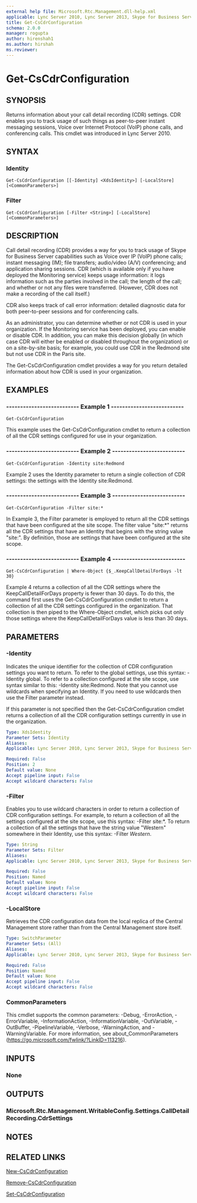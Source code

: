 ```yaml
---
external help file: Microsoft.Rtc.Management.dll-help.xml
applicable: Lync Server 2010, Lync Server 2013, Skype for Business Server 2015, Skype for Business Server 2019
title: Get-CsCdrConfiguration
schema: 2.0.0
manager: rogupta
author: hirenshah1
ms.author: hirshah
ms.reviewer:
---
```


# Get-CsCdrConfiguration

## SYNOPSIS
Returns information about your call detail recording (CDR) settings.
CDR enables you to track usage of such things as peer-to-peer instant messaging sessions, Voice over Internet Protocol (VoIP) phone calls, and conferencing calls.
This cmdlet was introduced in Lync Server 2010.


## SYNTAX

### Identity
```
Get-CsCdrConfiguration [[-Identity] <XdsIdentity>] [-LocalStore] [<CommonParameters>]
```

### Filter
```
Get-CsCdrConfiguration [-Filter <String>] [-LocalStore] [<CommonParameters>]
```

## DESCRIPTION
Call detail recording (CDR) provides a way for you to track usage of Skype for Business Server capabilities such as Voice over IP (VoIP) phone calls; instant messaging (IM); file transfers; audio/video (A/V) conferencing; and application sharing sessions.
CDR (which is available only if you have deployed the Monitoring service) keeps usage information: it logs information such as the parties involved in the call; the length of the call; and whether or not any files were transferred.
(However, CDR does not make a recording of the call itself.)

CDR also keeps track of call error information: detailed diagnostic data for both peer-to-peer sessions and for conferencing calls.

As an administrator, you can determine whether or not CDR is used in your organization.
If the Monitoring service has been deployed, you can enable or disable CDR.
In addition, you can make this decision globally (in which case CDR will either be enabled or disabled throughout the organization) or on a site-by-site basis; for example, you could use CDR in the Redmond site but not use CDR in the Paris site.

The Get-CsCdrConfiguration cmdlet provides a way for you return detailed information about how CDR is used in your organization.


## EXAMPLES

### -------------------------- Example 1 --------------------------
```
Get-CsCdrConfiguration
```

This example uses the Get-CsCdrConfiguration cmdlet to return a collection of all the CDR settings configured for use in your organization.

### -------------------------- Example 2 --------------------------
```
Get-CsCdrConfiguration -Identity site:Redmond
```

Example 2 uses the Identity parameter to return a single collection of CDR settings: the settings with the Identity site:Redmond.

### -------------------------- Example 3 --------------------------
```
Get-CsCdrConfiguration -Filter site:*
```

In Example 3, the Filter parameter is employed to return all the CDR settings that have been configured at the site scope.
The filter value "site:*" returns all the CDR settings that have an Identity that begins with the string value "site:".
By definition, those are settings that have been configured at the site scope.

### -------------------------- Example 4 --------------------------
```
Get-CsCdrConfiguration | Where-Object {$_.KeepCallDetailForDays -lt 30}
```

Example 4 returns a collection of all the CDR settings where the KeepCallDetailForDays property is fewer than 30 days.
To do this, the command first uses the Get-CsCdrConfiguration cmdlet to return a collection of all the CDR settings configured in the organization.
That collection is then piped to the Where-Object cmdlet, which picks out only those settings where the KeepCallDetailForDays value is less than 30 days.


## PARAMETERS

### -Identity
Indicates the unique identifier for the collection of CDR configuration settings you want to return.
To refer to the global settings, use this syntax: -Identity global.
To refer to a collection configured at the site scope, use syntax similar to this: -Identity site:Redmond.
Note that you cannot use wildcards when specifying an Identity.
If you need to use wildcards then use the Filter parameter instead.

If this parameter is not specified then the Get-CsCdrConfiguration cmdlet returns a collection of all the CDR configuration settings currently in use in the organization.

```yaml
Type: XdsIdentity
Parameter Sets: Identity
Aliases: 
Applicable: Lync Server 2010, Lync Server 2013, Skype for Business Server 2015, Skype for Business Server 2019

Required: False
Position: 2
Default value: None
Accept pipeline input: False
Accept wildcard characters: False
```

### -Filter
Enables you to use wildcard characters in order to return a collection of CDR configuration settings.
For example, to return a collection of all the settings configured at the site scope, use this syntax: -Filter site:*.
To return a collection of all the settings that have the string value "Western" somewhere in their Identity, use this syntax: -Filter *Western*.

```yaml
Type: String
Parameter Sets: Filter
Aliases: 
Applicable: Lync Server 2010, Lync Server 2013, Skype for Business Server 2015, Skype for Business Server 2019

Required: False
Position: Named
Default value: None
Accept pipeline input: False
Accept wildcard characters: False
```

### -LocalStore
Retrieves the CDR configuration data from the local replica of the Central Management store rather than from the Central Management store itself.

```yaml
Type: SwitchParameter
Parameter Sets: (All)
Aliases: 
Applicable: Lync Server 2010, Lync Server 2013, Skype for Business Server 2015, Skype for Business Server 2019

Required: False
Position: Named
Default value: None
Accept pipeline input: False
Accept wildcard characters: False
```

### CommonParameters
This cmdlet supports the common parameters: -Debug, -ErrorAction, -ErrorVariable, -InformationAction, -InformationVariable, -OutVariable, -OutBuffer, -PipelineVariable, -Verbose, -WarningAction, and -WarningVariable. For more information, see about_CommonParameters (https://go.microsoft.com/fwlink/?LinkID=113216).


## INPUTS

### None


## OUTPUTS

### Microsoft.Rtc.Management.WritableConfig.Settings.CallDetailRecording.CdrSettings


## NOTES


## RELATED LINKS

[New-CsCdrConfiguration](New-CsCdrConfiguration.md)

[Remove-CsCdrConfiguration](Remove-CsCdrConfiguration.md)

[Set-CsCdrConfiguration](Set-CsCdrConfiguration.md)

